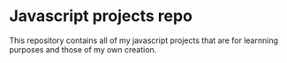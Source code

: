 # Javascript projects repo


This repository contains all of my javascript projects that are for learnning purposes and those of my own creation.
